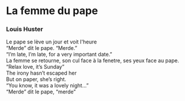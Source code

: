 # La femme du pape
### Louis Huster

Le pape se lève un jour et voit l'heure  
“Merde” dit le pape. “Merde.”  
“I’m late, I’m late, for a very important date.”  
La femme se retourne, son cul face à la fenetre, ses yeux face au pape.  
“Relax love, it’s Sunday”  
The irony hasn’t escaped her  
But on paper, she’s right.  
“You know, it was a lovely night…”  
“Merde” dit le pape, “merde”  
